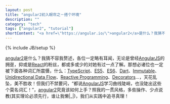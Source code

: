 ```yaml
---
layout: post
title: "angular2初入眼帘之－搭个环境"
description: ""
category: "tech"
tags: ["angular2", "tutorial"]
shortContent: "<a href=\"https://angular.io/\">angular2</a>是什么？我猜不容我赘述，各位一定略有耳闻，无论是曾经<a href=\"https://angularjs.org/\">AngularJS</a>的拥趸，抑或是<a href=\"https://facebook.github.io/react/\">React</a>的粉丝，都或多或少的对她有过一点了解。那想必诸位也一定被下面各种词汇所震慑，什么：<a href=\"http://www.typescriptlang.org/\">TypeScript</a>、<a href=\"http://www.ecma-international.org/ecma-262/5.1/\">ES5</a>、<a href=\"http://www.ecma-international.org/ecma-262/6.0/\">ES6</a>、<a href=\"https://www.dartlang.org/\">Dart</a>、<a href=\"https://en.wikipedia.org/wiki/Immutable_object\">Immutable</a>、<a href=\"https://medium.com/@AdamRNeary/unidirectional-data-flow-yes-flux-i-am-not-so-sure-b4acf988196c#.bxd6ripaq\">Unidirectional Data Flow</a>、<a href=\"https://en.wikipedia.org/wiki/Reactive_programming\">Reactive Programming</a>、<a href=\"https://en.wikipedia.org/wiki/Decorator_pattern\">Decorators</a>...，天花乱坠，美不胜收！但我们不禁要问，“都说<a href=\"https://angularjs.org/\">AngularJS</a>学习曲线陡峭，也没陡出这些个莫名词汇！”，<a href=\"https://angular.io/\">angular2</a>究竟该如何上手？照我的一贯风格，多些操作、少点说教(其实理论必须先行，谁让我懒|_|)，我们从实践中追寻真理！"
---
```

{% include JB/setup %}

[angular2](https://angular.io/)是什么？我猜不容我赘述，各位一定略有耳闻，无论是曾经[AngularJS](https://angularjs.org/)的拥趸，抑或是[React](https://facebook.github.io/react/)的粉丝，都或多或少的对她有过一点了解。那想必诸位也一定被下面各种词汇所震慑，什么：[TypeScript](http://www.typescriptlang.org/)、[ES5](http://www.ecma-international.org/ecma-262/5.1/)、[ES6](http://www.ecma-international.org/ecma-262/6.0/)、[Dart](https://www.dartlang.org/)、[Immutable](https://en.wikipedia.org/wiki/Immutable_object)、[Unidirectional Data Flow](https://medium.com/@AdamRNeary/unidirectional-data-flow-yes-flux-i-am-not-so-sure-b4acf988196c#.bxd6ripaq)、[Reactive Programming](https://en.wikipedia.org/wiki/Reactive_programming)、[Decorators](https://en.wikipedia.org/wiki/Decorator_pattern)...，天花乱坠，美不胜收！但我们不禁要问，“都说[AngularJS](https://angularjs.org/)学习曲线陡峭，也没陡出这些个莫名词汇！”，[angular2](https://angular.io/)究竟该如何上手？照我的一贯风格，多些操作、少点说教(其实理论必须先行，谁让我懒\|\_\|)，我们从实践中追寻真理！
